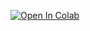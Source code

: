 [![Open In Colab](https://colab.research.google.com/assets/colab-badge.svg)](https://colab.research.google.com/github/Curious-Bystander/Mark_BOL/blob/main/Mark_BOL_Descending_PartNums.ipynb)
